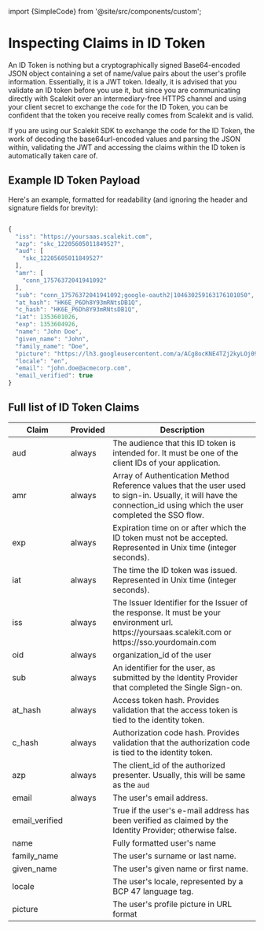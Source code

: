import {SimpleCode} from '@site/src/components/custom';

# Inspecting Claims in ID Token

An ID Token is nothing but a cryptographically signed Base64-encoded JSON object containing a set of name/value pairs about the user's profile information. Essentially, it is a JWT token. Ideally, it is advised that you validate an ID token before you use it, but since you are communicating directly with Scalekit over an intermediary-free HTTPS channel and using your client secret to exchange the `code` for the ID Token, you can be confident that the token you receive really comes from Scalekit and is valid. 

If you are using our Scalekit SDK to exchange the code for the ID Token, the work of decoding the base64url-encoded values and parsing the JSON within, validating the JWT and accessing the claims within the ID token is automatically taken care of.

## Example ID Token Payload

Here's an example, formatted for readability (and ignoring the header and signature fields for brevity):
```js

{
  "iss": "https://yoursaas.scalekit.com",
  "azp": "skc_12205605011849527",
  "aud": [
  	"skc_12205605011849527"
  ],
  "amr": [
    "conn_17576372041941092"
  ],
  "sub": "conn_17576372041941092;google-oauth2|104630259163176101050",
  "at_hash": "HK6E_P6Dh8Y93mRNtsDB1Q",
  "c_hash": "HK6E_P6Dh8Y93mRNtsDB1Q",
  "iat": 1353601026,
  "exp": 1353604926,
  "name": "John Doe",
  "given_name": "John",
  "family_name": "Doe",
  "picture": "https://lh3.googleusercontent.com/a/ACg8ocKNE4TZj2kyLOj094kie_gDlUyU7JCZtbaiEma17URCEf=s96-c",
  "locale": "en",
  "email": "john.doe@acmecorp.com",
  "email_verified": true
}

```

## Full list of ID Token Claims

|Claim|Provided|Description|
|--- |--- |--- |
|<SimpleCode>aud</SimpleCode>|always|The audience that this ID token is intended for. It must be one of the client IDs of your application.|
|<SimpleCode>amr</SimpleCode>|always|Array of Authentication Method Reference values that the user used to sign-in. Usually, it will have the connection_id using which the user completed the SSO flow.|
|<SimpleCode>exp</SimpleCode>|always|Expiration time on or after which the ID token must not be accepted. Represented in Unix time (integer seconds).|
|<SimpleCode>iat</SimpleCode>|always|The time the ID token was issued. Represented in Unix time (integer seconds).|
|<SimpleCode>iss</SimpleCode>|always|The Issuer Identifier for the Issuer of the response. It must be your environment url. https:<nolink/>//yoursaas.scalekit.com or https:<nolink/>//sso.yourdomain.com|
|<SimpleCode>oid</SimpleCode>|always|organization_id of the user|
|<SimpleCode>sub</SimpleCode>|always|An identifier for the user, as submitted by the Identity Provider that completed the Single Sign-on.|
|<SimpleCode>at_hash</SimpleCode>|always|Access token hash. Provides validation that the access token is tied to the identity token. |
|<SimpleCode>c_hash</SimpleCode>|always|Authorization code hash. Provides validation that the authorization code is tied to the identity token. |
|<SimpleCode>azp</SimpleCode>|always|The client_id of the authorized presenter. Usually, this will be same as the `aud`|
|<SimpleCode>email</SimpleCode>|always|The user's email address.|
|<SimpleCode>email_verified</SimpleCode>||True if the user's e-mail address has been verified as claimed by the Identity Provider; otherwise false.|
|<SimpleCode>name</SimpleCode>||Fully formatted user's name|
|<SimpleCode>family_name</SimpleCode>||The user's surname or last name.|
|<SimpleCode>given_name</SimpleCode>||The user's given name or first name.|
|<SimpleCode>locale</SimpleCode>||The user's locale, represented by a BCP 47 language tag.|
|<SimpleCode>picture</SimpleCode>||The user's profile picture in URL format|
